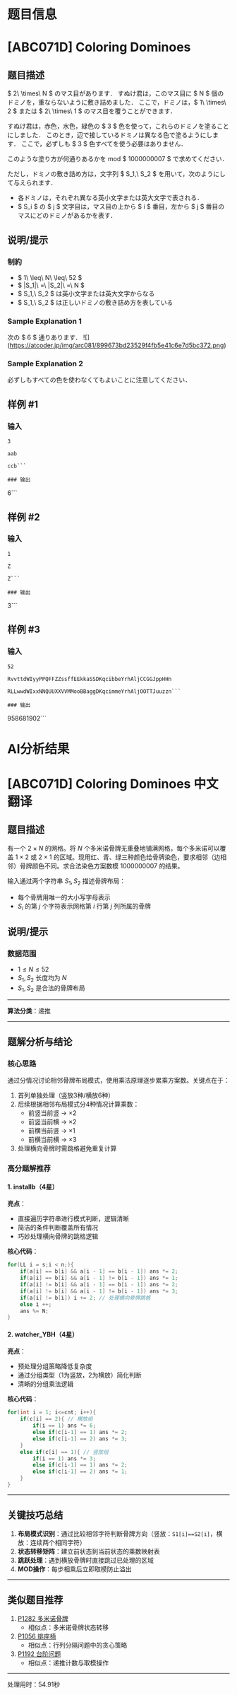 # 题目信息

# [ABC071D] Coloring Dominoes

## 题目描述

[problemUrl]: https://atcoder.jp/contests/abc071/tasks/arc081_b

$ 2\ \times\ N $ のマス目があります． すぬけ君は，このマス目に $ N $ 個のドミノを，重ならないように敷き詰めました． ここで，ドミノは，$ 1\ \times\ 2 $ または $ 2\ \times\ 1 $ のマス目を覆うことができます．

すぬけ君は，赤色，水色，緑色の $ 3 $ 色を使って，これらのドミノを塗ることにしました． このとき，辺で接しているドミノは異なる色で塗るようにします． ここで，必ずしも $ 3 $ 色すべてを使う必要はありません．

このような塗り方が何通りあるかを mod $ 1000000007 $ で求めてください．

ただし，ドミノの敷き詰め方は，文字列 $ S_1,\ S_2 $ を用いて，次のようにして与えられます．

- 各ドミノは，それぞれ異なる英小文字または英大文字で表される．
- $ S_i $ の $ j $ 文字目は，マス目の上から $ i $ 番目，左から $ j $ 番目のマスにどのドミノがあるかを表す．

## 说明/提示

### 制約

- $ 1\ \leq\ N\ \leq\ 52 $
- $ |S_1|\ =\ |S_2|\ =\ N $
- $ S_1,\ S_2 $ は英小文字または英大文字からなる
- $ S_1,\ S_2 $ は正しいドミノの敷き詰め方を表している

### Sample Explanation 1

次の $ 6 $ 通りあります． !\[\](https://atcoder.jp/img/arc081/899673bd23529f4fb5e41c6e7d5bc372.png)

### Sample Explanation 2

必ずしもすべての色を使わなくてもよいことに注意してください．

## 样例 #1

### 输入

```
3

aab

ccb```

### 输出

```
6```

## 样例 #2

### 输入

```
1

Z

Z```

### 输出

```
3```

## 样例 #3

### 输入

```
52

RvvttdWIyyPPQFFZZssffEEkkaSSDKqcibbeYrhAljCCGGJppHHn

RLLwwdWIxxNNQUUXXVVMMooBBaggDKqcimmeYrhAljOOTTJuuzzn```

### 输出

```
958681902```

# AI分析结果



# [ABC071D] Coloring Dominoes 中文翻译

## 题目描述

有一个 $2 \times N$ 的网格。将 $N$ 个多米诺骨牌无重叠地铺满网格，每个多米诺可以覆盖 $1 \times 2$ 或 $2 \times 1$ 的区域。现用红、青、绿三种颜色给骨牌染色，要求相邻（边相邻）骨牌颜色不同。求合法染色方案数模 $1000000007$ 的结果。

输入通过两个字符串 $S_1, S_2$ 描述骨牌布局：
- 每个骨牌用唯一的大小写字母表示
- $S_i$ 的第 $j$ 个字符表示网格第 $i$ 行第 $j$ 列所属的骨牌

## 说明/提示

### 数据范围
- $1 \leq N \leq 52$
- $S_1, S_2$ 长度均为 $N$
- $S_1, S_2$ 是合法的骨牌布局

---

**算法分类**：递推

---

## 题解分析与结论

### 核心思路
通过分情况讨论相邻骨牌布局模式，使用乘法原理逐步累乘方案数。关键点在于：
1. 首列单独处理（竖放3种/横放6种）
2. 后续根据相邻布局模式分4种情况计算乘数：
   - 前竖当前竖 → ×2
   - 前竖当前横 → ×2
   - 前横当前竖 → ×1 
   - 前横当前横 → ×3
3. 处理横向骨牌时需跳格避免重复计算

### 高分题解推荐

#### 1. installb（4星）
**亮点**：
- 直接遍历字符串进行模式判断，逻辑清晰
- 简洁的条件判断覆盖所有情况
- 巧妙处理横向骨牌的跳格逻辑

**核心代码**：
```cpp
for(LL i = s;i < n;){
    if(a[i] == b[i] && a[i - 1] == b[i - 1]) ans *= 2;
    if(a[i] == b[i] && a[i - 1] != b[i - 1]) ans *= 1;
    if(a[i] != b[i] && a[i - 1] == b[i - 1]) ans *= 2;
    if(a[i] != b[i] && a[i - 1] != b[i - 1]) ans *= 3;
    if(a[i] != b[i]) i += 2; // 处理横向骨牌跳格
    else i ++;
    ans %= N;
}
```

#### 2. watcher_YBH（4星）
**亮点**：
- 预处理分组策略降低复杂度
- 通过分组类型（1为竖放，2为横放）简化判断
- 清晰的分组乘法逻辑

**核心代码**：
```cpp
for(int i = 1; i<=cnt; i++){
    if(c[i] == 2){ // 横放组
        if(i == 1) ans *= 6;
        else if(c[i-1] == 1) ans *= 2;
        else if(c[i-1] == 2) ans *= 3;
    }
    else if(c[i] == 1){ // 竖放组
        if(i == 1) ans *= 3;
        else if(c[i-1] == 1) ans *= 2;
        else if(c[i-1] == 2) ans *= 1;
    }
}
```

---

## 关键技巧总结

1. **布局模式识别**：通过比较相邻字符判断骨牌方向（竖放：`S1[i]==S2[i]`，横放：连续两个相同字符）
2. **状态转移矩阵**：建立前状态到当前状态的乘数映射表
3. **跳跃处理**：遇到横放骨牌时直接跳过已处理的区域
4. **MOD操作**：每步相乘后立即取模防止溢出

---

## 类似题目推荐

1. [P1282 多米诺骨牌](https://www.luogu.com.cn/problem/P1282)  
   - 相似点：多米诺骨牌状态转移
2. [P1056 排座椅](https://www.luogu.com.cn/problem/P1056)  
   - 相似点：行列分隔问题中的贪心策略
3. [P1192 台阶问题](https://www.luogu.com.cn/problem/P1192)  
   - 相似点：递推计数与取模操作

---
处理用时：54.91秒